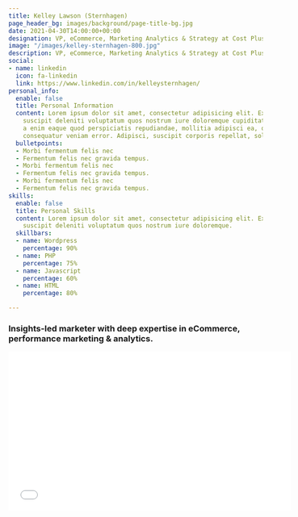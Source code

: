 ```yaml
---
title: Kelley Lawson (Sternhagen)
page_header_bg: images/background/page-title-bg.jpg
date: 2021-04-30T14:00:00+00:00
designation: VP, eCommerce, Marketing Analytics & Strategy at Cost Plus World Market
image: "/images/kelley-sternhagen-800.jpg"
description: VP, eCommerce, Marketing Analytics & Strategy at Cost Plus World Market
social:
- name: linkedin
  icon: fa-linkedin
  link: https://www.linkedin.com/in/kelleysternhagen/
personal_info:
  enable: false
  title: Personal Information
  content: Lorem ipsum dolor sit amet, consectetur adipisicing elit. Excepturi explicabo
    suscipit deleniti voluptatum quos nostrum iure doloremque cupiditate voluptatem
    a enim eaque quod perspiciatis repudiandae, mollitia adipisci ea, quidem eveniet
    consequatur veniam error. Adipisci, suscipit corporis repellat, soluta vitae deserunt.
  bulletpoints:
  - Morbi fermentum felis nec
  - Fermentum felis nec gravida tempus.
  - Morbi fermentum felis nec
  - Fermentum felis nec gravida tempus.
  - Morbi fermentum felis nec
  - Fermentum felis nec gravida tempus.
skills:
  enable: false
  title: Personal Skills
  content: Lorem ipsum dolor sit amet, consectetur adipisicing elit. Excepturi explicabo
    suscipit deleniti voluptatum quos nostrum iure doloremque.
  skillbars:
  - name: Wordpress
    percentage: 90%
  - name: PHP
    percentage: 75%
  - name: Javascript
    percentage: 60%
  - name: HTML
    percentage: 80%

---
```

### Insights-led marketer with deep expertise in eCommerce, performance marketing & analytics.

<iframe width="560" height="315" src="[https://www.youtube.com/embed/oZ4-rZrxn98](https://www.youtube.com/embed/oZ4-rZrxn98 "https://www.youtube.com/embed/oZ4-rZrxn98")" title="YouTube video player" frameborder="0" allow="accelerometer; autoplay; clipboard-write; encrypted-media; gyroscope; picture-in-picture" allowfullscreen></iframe>